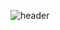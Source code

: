 ![header](https://capsule-render.vercel.app/api?type=waving&color=auto&height=300&section=header&text=Tae%20Jun&fontSize=90)
